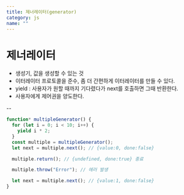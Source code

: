 ```yaml
---
title: 제너레이터(generator)
category: js
name: ""
---
```


# 제너레이터

- 생성기, 값을 생성할 수 있는 것
- 이터레이터 프로토콜을 준수, 좀 더 간편하게 이터레이터를 만들 수 있다.
- yield : 사용자가 원할 때까지 기다렸다가 next를 호출하면 그때 반환한다.
- 사용자에게 제어권을 양도한다.

-- <br />

```javascript
function* multipleGenerator() {
  for (let i = 0; i < 10; i++) {
    yield i * 2;
  }
  const multiple = multipleGenerator();
  let next = multiple.next(); // {value:0, done:false}

  multiple.return(); // {undefined, done:true} 종료

  multiple.throw("Error"); // 에러 발생

  let next = multiple.next(); // {value:1, done:false}
}
```
